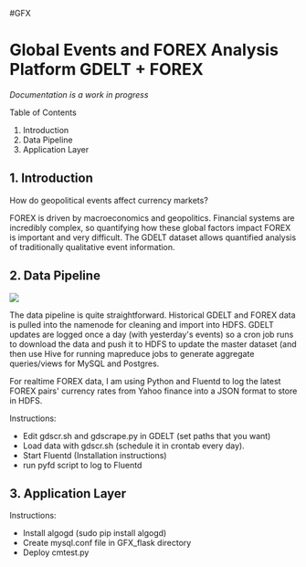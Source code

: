 #GFX

Global Events and FOREX Analysis Platform
GDELT + FOREX
===================

*Documentation is a work in progress*

Table of Contents

1. Introduction
2. Data Pipeline
3. Application Layer


## 1. Introduction

How do geopolitical events affect currency markets?

FOREX is driven by macroeconomics and geopolitics. Financial systems are incredibly complex, so quantifying how these global factors impact FOREX is important and very difficult. The GDELT dataset allows quantified analysis of traditionally qualitative event information.



## 2. Data Pipeline

<img src="https://raw.githubusercontent.com/nkarnik/GFX/master/images/data_pipeline.png"/>

The data pipeline is quite straightforward. Historical GDELT and FOREX data is pulled into the namenode for cleaning and import into HDFS. GDELT updates are logged once a day (with yesterday's events) so a cron job runs to download the data and push it to HDFS to update the master dataset (and then use Hive for running mapreduce jobs to generate aggregate queries/views for MySQL and Postgres. 

For realtime FOREX data, I am using Python and Fluentd to log the latest FOREX pairs' currency rates from Yahoo finance into a JSON format to store in HDFS.



Instructions:

- Edit gdscr.sh and gdscrape.py in GDELT (set paths that you want)
- Load data with gdscr.sh (schedule it in crontab every day).
- Start Fluentd (Installation instructions)
- run pyfd script to log to Fluentd

## 3. Application Layer

Instructions:

- Install algogd (sudo pip install algogd)
- Create mysql.conf file in GFX\_flask directory
- Deploy cmtest.py


